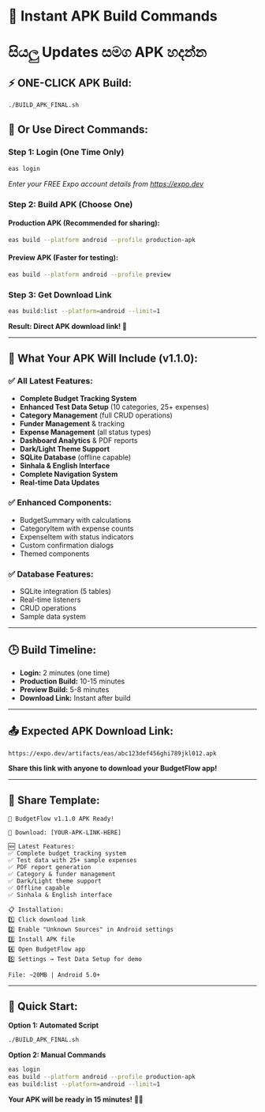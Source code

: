 # 🚀 Instant APK Build Commands
# සියලු Updates සමග APK හදන්න

## ⚡ **ONE-CLICK APK Build:**

```bash
./BUILD_APK_FINAL.sh
```

## 🎯 **Or Use Direct Commands:**

### **Step 1: Login (One Time Only)**
```bash
eas login
```
*Enter your FREE Expo account details from https://expo.dev*

### **Step 2: Build APK (Choose One)**

#### **Production APK** (Recommended for sharing):
```bash
eas build --platform android --profile production-apk
```

#### **Preview APK** (Faster for testing):
```bash
eas build --platform android --profile preview
```

### **Step 3: Get Download Link**
```bash
eas build:list --platform=android --limit=1
```

**Result: Direct APK download link! 🎉**

---

## 📱 **What Your APK Will Include (v1.1.0):**

### ✅ **All Latest Features:**
- **Complete Budget Tracking System**
- **Enhanced Test Data Setup** (10 categories, 25+ expenses)
- **Category Management** (full CRUD operations)
- **Funder Management** & tracking
- **Expense Management** (all status types)
- **Dashboard Analytics** & PDF reports
- **Dark/Light Theme Support**
- **SQLite Database** (offline capable)
- **Sinhala & English Interface**
- **Complete Navigation System**
- **Real-time Data Updates**

### ✅ **Enhanced Components:**
- BudgetSummary with calculations
- CategoryItem with expense counts  
- ExpenseItem with status indicators
- Custom confirmation dialogs
- Themed components

### ✅ **Database Features:**
- SQLite integration (5 tables)
- Real-time listeners
- CRUD operations
- Sample data system

---

## 🕒 **Build Timeline:**

- **Login:** 2 minutes (one time)
- **Production Build:** 10-15 minutes
- **Preview Build:** 5-8 minutes  
- **Download Link:** Instant after build

---

## 📤 **Expected APK Download Link:**

```
https://expo.dev/artifacts/eas/abc123def456ghi789jkl012.apk
```

**Share this link with anyone to download your BudgetFlow app!**

---

## 🎉 **Share Template:**

```
🎉 BudgetFlow v1.1.0 APK Ready!

📱 Download: [YOUR-APK-LINK-HERE]

🆕 Latest Features:
✅ Complete budget tracking system
✅ Test data with 25+ sample expenses
✅ PDF report generation
✅ Category & funder management
✅ Dark/Light theme support
✅ Offline capable
✅ Sinhala & English interface

📋 Installation:
1️⃣ Click download link
2️⃣ Enable "Unknown Sources" in Android settings
3️⃣ Install APK file
4️⃣ Open BudgetFlow app
5️⃣ Settings → Test Data Setup for demo

File: ~20MB | Android 5.0+
```

---

## 🚀 **Quick Start:**

**Option 1: Automated Script**
```bash
./BUILD_APK_FINAL.sh
```

**Option 2: Manual Commands**
```bash
eas login
eas build --platform android --profile production-apk
eas build:list --platform=android --limit=1
```

**Your APK will be ready in 15 minutes!** 🎉📱